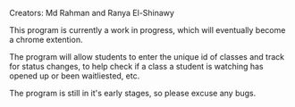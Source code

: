 Creators: Md Rahman and Ranya El-Shinawy 
  
This program is currently a work in progress, which will eventually become a chrome extention. 
 
The program will allow students to enter the unique id of classes and track for status changes, to help check if a class a student is watching has opened up or been waitliested, etc.  
  
The program is still in it's early stages, so please excuse any bugs. 
